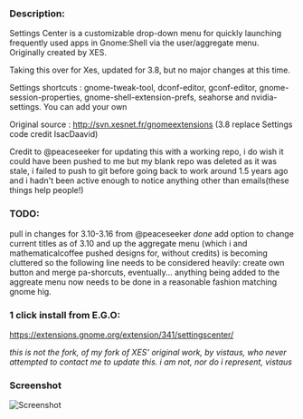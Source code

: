 ### Description: 

Settings Center is a customizable drop-down menu for quickly launching frequently used apps in Gnome:Shell via the user/aggregate menu. Originally created by XES. 

Taking this over for Xes, updated for 3.8, but no major changes at this time. 

Settings shortcuts : gnome-tweak-tool, dconf-editor, gconf-editor, gnome-session-properties, gnome-shell-extension-prefs, seahorse and nvidia-settings. You can add your own

Original source : http://svn.xesnet.fr/gnomeextensions (3.8 replace Settings code credit IsacDaavid)

Credit to @peaceseeker for updating this with a working repo, i do wish it could have been pushed to me but my blank repo was deleted as it was stale, i failed to push to git before going back to work around 1.5 years ago and i hadn't been active enough to notice anything other than emails(these things help people!)


### TODO:
pull in changes for 3.10-3.16 from @peaceseeker _done_
add option to change current titles
as of 3.10 and up the aggregate menu (which i and mathematicalcoffee pushed designs for, without credits) is becoming cluttered so the following line needs to be considered heavily:
create own button and merge pa-shorcuts, eventually... anything being added to the aggreate menu now needs to be done in a reasonable fashion matching gnome hig.


### 1 click install from E.G.O:

https://extensions.gnome.org/extension/341/settingscenter/

_this is not the fork, of my fork of XES' original work, by vistaus, who never attempted to contact me to update this. i am not, nor do i represent, vistaus_


### Screenshot

![Screenshot](https://raw.github.com/l300lvl/XES-Settings-Center-Extension/master/screenshot.png)
